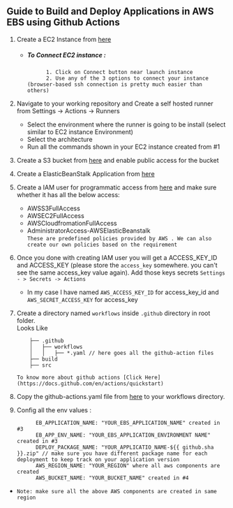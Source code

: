 ## Guide to Build and Deploy Applications in AWS EBS using Github Actions

1. Create a EC2 Instance from [here](https://aws.amazon.com/ec2/)  
    - ##### To Connect EC2 instance :
                1. Click on Connect button near launch instance
                2. Use any of the 3 options to connect your instance (browser-based ssh connection is pretty much easier than others)
        
3. Navigate to your working repository and Create a self hosted runner from  Settings -> Actions -> Runners
    - Select the environment where the runner is going to be install (select similar to EC2 instance Environment)
    - Select the architecture
    - Run all the commands shown in your EC2 instance created from #1

4. Create a S3 bucket from [here](https://docs.aws.amazon.com/AmazonS3/latest/userguide/creating-bucket.html) and enable public access for the bucket
5. Create a ElasticBeanStalk Application from [here](https://docs.aws.amazon.com/elasticbeanstalk/latest/dg/using-features.environments.html) 
6. Create a IAM user for programmatic access from [here](https://us-east-1.console.aws.amazon.com/iamv2/home#/home) and make sure whether it has all the below access:
    - AWSS3FullAccess
    - AWSEC2FullAccess
    - AWSCloudfromationFullAccess
    - AdministratorAccess-AWSElasticBeanstalk </br>
      `These are predefined policies provided by AWS . We can also create our own policies based on the requirement`</br>
7. Once you done with creating IAM user you will get a ACCESS_KEY_ID and ACCESS_KEY (please store the `access_key` somewhere. you can't see the same access_key value again). Add those keys secrets `Settings - > Secrets -> Actions`
    - In my case I have named `AWS_ACCESS_KEY_ID` for access_key_id and `AWS_SECRET_ACCESS_KEY` for access_key

8. Create a directory named `workflows` inside `.github` directory in root folder.</br>
    Looks Like
    ```
        ├── .github 
        │   ├── workflows 
        │   │   ├── *.yaml // here goes all the github-action files 
        ├── build 
        ├── src 
    ```
     `To know more about github actions [Click Here](https://docs.github.com/en/actions/quickstart)`
9. Copy the github-actions.yaml file from [here](https://github.com/moorthy-kiranum/github-actions/blob/master/.github/workflows/github-ci.yml) to your workflows directory.
10. Config all the env values :
    ```
          EB_APPLICATION_NAME: "YOUR_EBS_APPLICATION_NAME" created in #3
          EB_APP_ENV_NAME: "YOUR_EBS_APPLICATION_ENVIRONMENT NAME" created in #3
          DEPLOY_PACKAGE_NAME: "YOUR_APPLICATIO_NAME-${{ github.sha }}.zip" // make sure you have different package name for each deployment to keep track on your application version
          AWS_REGION_NAME: "YOUR_REGION" where all aws components are created 
          AWS_BUCKET_NAME: "YOUR_BUCKET_NAME" created in #4
     ```
 - `Note: make sure all the above AWS components are created in same region`
